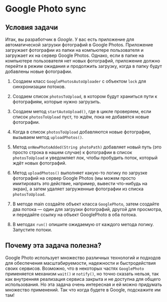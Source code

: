 # Google Photo sync

## Условия задачи
Итак, вы разработчик в _Google_. У вас есть приложение для автоматической загрузки фотографий в Google Photos. 
Приложение загружает фотографии из папки на компьютере пользователя и загружает их на сервер Google Photos. 
Однако, если в папке на компьютере пользователя нет новых фотографий, приложение должно перейти в режим 
ожидания и продолжить загрузку, когда в папку будут добавлены новые фотографии.

1. Создаем класс `GooglePhotosAutoUploader` c объектом `lock` для синхронизации потоков.

2. Создаем список `photosToUpload`, в котором будут храниться пути к фотографиям, которые нужно загрузить.

3. Создаем метод `startAutoUpload()`, где в цикле проверяем, если список `photosToUpload` пуст, то ждём, пока не 
добавятся новые фотографии.

4. Когда в список `photosToUpload` добавляются новые фотографии, вызываем метод `uploadPhotos()`.

5. Метод `onNewPhotoAdded(String photoPath)` добавляет новый путь (это просто строка в нашем случае) к фотографии в список 
`photosToUpload` и уведомляет лок, чтобы пробудить поток, который ждёт новых фотографий.

6. Метод `uploadPhotos()` выполняет какую-то логику по загрузке фотографий на сервер Google Photos 
(мы можем просто имитировать это действие, например, вывести что-нибудь на экран), а затем удаляет загруженные 
фотографии из списка `photosToUpload`.

7. В методе main cоздайте объект класса `GooglePhoto`, затем создайте два потока — один для загрузки фотографий, 
другой для просмотра, и передайте ссылку на объект GooglePhoto в оба потока.

8. В методах `run()` опишите ожидаемую от каждого метода логику. Запустите потоки.

## Почему эта задача полезна?
Google Photo использует множество различных технологий и подходов для обеспечения масштабируемости, надежности и 
быстродействия своих сервисов. Возможно, что в некоторых частях `GooglePhoto` применяется механизм `wait()` и `notify()`, 
но точно сказать нельзя, так как внутренняя реализация сервиса закрыта и не доступна для общего использования. 
Но эта задача очень интересная и ей можно придумать множество применений. Так что когда будете в Google, подскажите им там!